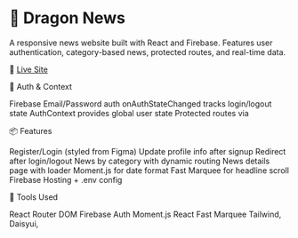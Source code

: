# 🐉 Dragon News

A responsive news website built with React and Firebase. Features user authentication, category-based news, protected routes, and real-time data.

🔗 [Live Site](https://dragon-news-2025.web.app)  


🔐 Auth & Context


Firebase Email/Password auth
onAuthStateChanged tracks login/logout state
AuthContext provides global user state
Protected routes via <PrivateRoute />



📦 Features

Register/Login (styled from Figma)
Update profile info after signup
Redirect after login/logout
News by category with dynamic routing
News details page with loader
Moment.js for date format
Fast Marquee for headline scroll
Firebase Hosting + .env config




🧠 Tools Used

React Router DOM
Firebase Auth
Moment.js
React Fast Marquee
Tailwind, Daisyui,

